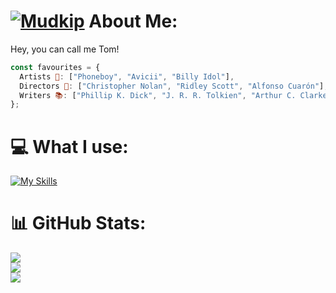 # [![Mudkip](https://img.pokemondb.net/sprites/black-white/anim/normal/mudkip.gif)](https://pokemondb.net/pokedex/mudkip) About Me:
Hey, you can call me Tom!<br>

```jsx
const favourites = {
  Artists 🎵: ["Phoneboy", "Avicii", "Billy Idol"],
  Directors 🎥: ["Christopher Nolan", "Ridley Scott", "Alfonso Cuarón"],
  Writers 📚: ["Phillip K. Dick", "J. R. R. Tolkien", "Arthur C. Clarke"]
};
```

# 💻 What I use:
[![My Skills](https://skillicons.dev/icons?i=html,css,js,ts,nodejs,react,next,python,postman,lua,sqlite,obsidian)](https://tomasmartinez.xyz)

# 📊 GitHub Stats:
![](https://github-readme-stats.vercel.app/api?username=shadow1363&theme=swift&hide_border=false&include_all_commits=false&count_private=false)<br/>
![](https://github-readme-streak-stats.herokuapp.com/?user=shadow1363&theme=swift&hide_border=false)<br/>
![](https://github-readme-stats.vercel.app/api/top-langs/?username=shadow1363&theme=swift&hide_border=false&include_all_commits=false&count_private=false&layout=compact)
